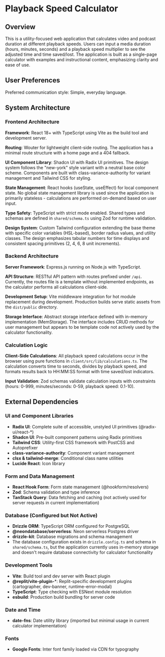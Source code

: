 # Playback Speed Calculator

## Overview

This is a utility-focused web application that calculates video and podcast duration at different playback speeds. Users can input a media duration (hours, minutes, seconds) and a playback speed multiplier to see the adjusted time and time saved/lost. The application is built as a single-page calculator with examples and instructional content, emphasizing clarity and ease of use.

## User Preferences

Preferred communication style: Simple, everyday language.

## System Architecture

### Frontend Architecture

**Framework**: React 18+ with TypeScript using Vite as the build tool and development server.

**Routing**: Wouter for lightweight client-side routing. The application has a minimal route structure with a home page and a 404 fallback.

**UI Component Library**: Shadcn UI with Radix UI primitives. The design system follows the "new-york" style variant with a neutral base color scheme. Components are built with class-variance-authority for variant management and Tailwind CSS for styling.

**State Management**: React hooks (useState, useEffect) for local component state. No global state management library is used since the application is primarily stateless - calculations are performed on-demand based on user input.

**Type Safety**: TypeScript with strict mode enabled. Shared types and schemas are defined in `shared/schema.ts` using Zod for runtime validation.

**Design System**: Custom Tailwind configuration extending the base theme with specific color variables (HSL-based), border radius values, and utility classes. The design emphasizes tabular numbers for time displays and consistent spacing primitives (2, 4, 6, 8 unit increments).

### Backend Architecture

**Server Framework**: Express.js running on Node.js with TypeScript.

**API Structure**: RESTful API pattern with routes prefixed under `/api`. Currently, the routes file is a template without implemented endpoints, as the calculator performs all calculations client-side.

**Development Setup**: Vite middleware integration for hot module replacement during development. Production builds serve static assets from the `dist/public` directory.

**Storage Interface**: Abstract storage interface defined with in-memory implementation (MemStorage). The interface includes CRUD methods for user management but appears to be template code not actively used by the calculator functionality.

### Calculation Logic

**Client-Side Calculations**: All playback speed calculations occur in the browser using pure functions in `client/src/lib/calculations.ts`. The calculation converts time to seconds, divides by playback speed, and formats results back to HH:MM:SS format with time saved/lost indicators.

**Input Validation**: Zod schemas validate calculation inputs with constraints (hours: 0-999, minutes/seconds: 0-59, playback speed: 0.1-10).

## External Dependencies

### UI and Component Libraries
- **Radix UI**: Complete suite of accessible, unstyled UI primitives (@radix-ui/react-*)
- **Shadcn UI**: Pre-built component patterns using Radix primitives
- **Tailwind CSS**: Utility-first CSS framework with PostCSS and Autoprefixer
- **class-variance-authority**: Component variant management
- **clsx & tailwind-merge**: Conditional class name utilities
- **Lucide React**: Icon library

### Form and Data Management
- **React Hook Form**: Form state management (@hookform/resolvers)
- **Zod**: Schema validation and type inference
- **TanStack Query**: Data fetching and caching (not actively used for server requests in current implementation)

### Database (Configured but Not Active)
- **Drizzle ORM**: TypeScript ORM configured for PostgreSQL
- **@neondatabase/serverless**: Neon serverless Postgres driver
- **drizzle-kit**: Database migrations and schema management
- The database configuration exists in `drizzle.config.ts` and schema in `shared/schema.ts`, but the application currently uses in-memory storage and doesn't require database connectivity for calculator functionality

### Development Tools
- **Vite**: Build tool and dev server with React plugin
- **@replit/vite-plugin-***: Replit-specific development plugins (cartographer, dev-banner, runtime-error-modal)
- **TypeScript**: Type checking with ESNext module resolution
- **esbuild**: Production build bundling for server code

### Date and Time
- **date-fns**: Date utility library (imported but minimal usage in current calculator implementation)

### Fonts
- **Google Fonts**: Inter font family loaded via CDN for typography